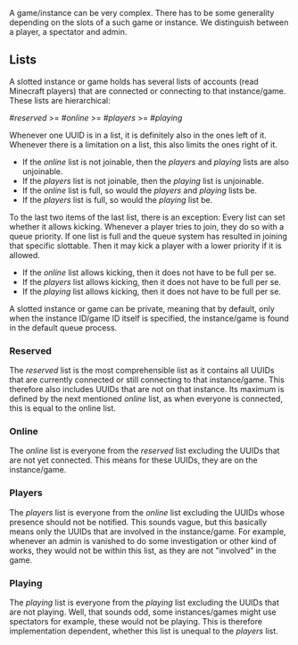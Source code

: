 A game/instance can be very complex. There has to be some generality depending on the slots of a such game or instance.
We distinguish between a player, a spectator and admin.

## Lists

A slotted instance or game holds has several lists of accounts (read Minecraft players) that are connected or connecting to that instance/game.
These lists are hierarchical:

#*reserved* >= #*online* >= #*players* >= #*playing*

Whenever one UUID is in a list, it is definitely also in the ones left of it.
Whenever there is a limitation on a list, this also limits the ones right of it.

- If the *online* list is not joinable, then the *players* and *playing* lists are also unjoinable.
- If the *players* list is not joinable, then the *playing* list is unjoinable.
- If the *online* list is full, so would the *players* and *playing* lists be.
- If the *players* list is full, so would the *playing* list be.

To the last two items of the last list, there is an exception:
Every list can set whether it allows kicking.
Whenever a player tries to join, they do so with a queue priority.
If one list is full and the queue system has resulted in joining that specific slottable.
Then it may kick a player with a lower priority if it is allowed.
- If the *online* list allows kicking, then it does not have to be full per se.
- If the *players* list allows kicking, then it does not have to be full per se.
- If the *playing* list allows kicking, then it does not have to be full per se.

A slotted instance or game can be private, meaning that by default, 
only when the instance ID/game ID itself is specified, the instance/game is found in the default queue process.

### Reserved
The *reserved* list is the most comprehensible list as it contains all UUIDs that are currently connected or still connecting to that instance/game.
This therefore also includes UUIDs that are not on that instance. Its maximum is defined by the next mentioned *online* list,
as when everyone is connected, this is equal to the online list.

### Online
The *online* list is everyone from the *reserved* list excluding the UUIDs that are not yet connected.
This means for these UUIDs, they are on the instance/game.

### Players
The *players* list is everyone from the *online* list excluding the UUIDs whose presence should not be notified.
This sounds vague, but this basically means only the UUIDs that are involved in the instance/game.
For example, whenever an admin is vanished to do some investigation or other kind of works, 
they would not be within this list, as they are not "involved" in the game.

### Playing
The *playing* list is everyone from the *playing* list excluding the UUIDs that are not playing.
Well, that sounds odd, some instances/games might use spectators for example, these would not be playing.
This is therefore implementation dependent, whether this list is unequal to the *players* list.